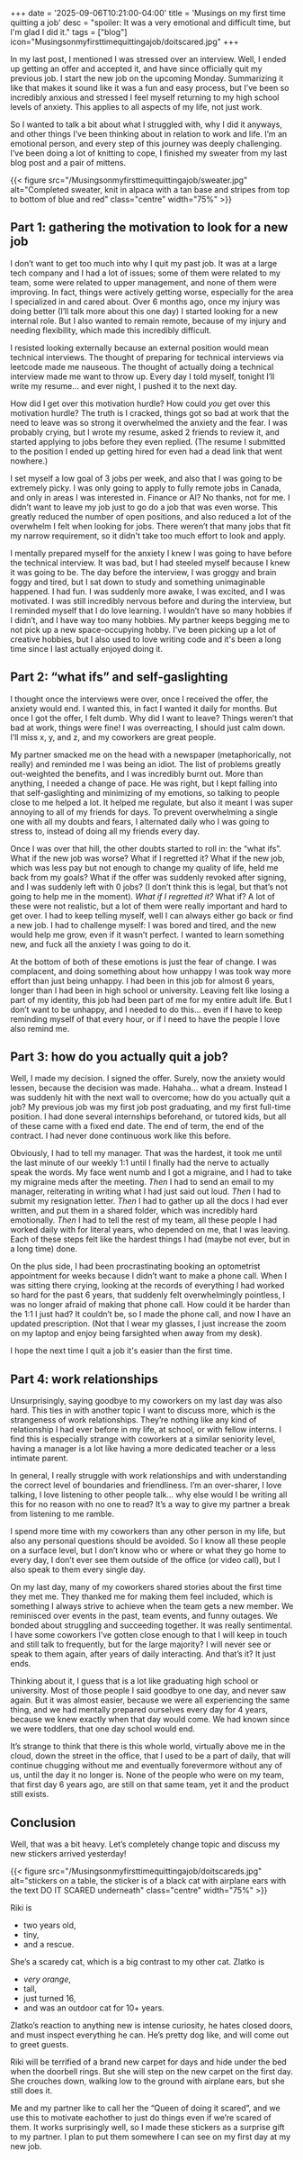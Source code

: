 +++
date = '2025-09-06T10:21:00-04:00'
title = 'Musings on my first time quitting a job'
desc = "spoiler: It was a very emotional and difficult time, but I'm glad I did it."
tags = ["blog"]
icon="Musingsonmyfirsttimequittingajob/doitscared.jpg"
+++

In my last post, I mentioned I was stressed over an interview. Well, I ended up getting an offer and accepted it, and have since officially quit my previous job. I start the new job on the upcoming Monday. Summarizing it like that makes it sound like it was a fun and easy process, but I’ve been so incredibly anxious and stressed I feel myself returning to my high school levels of anxiety. This applies to all aspects of my life, not just work. 

So I wanted to talk a bit about what I struggled with, why I did it anyways, and other things I’ve been thinking about in relation to work and life. I’m an emotional person, and every step of this journey was deeply challenging. I’ve been doing a lot of knitting to cope, I finished my sweater from my last blog post and a pair of mittens.

{{< figure src="/Musingsonmyfirsttimequittingajob/sweater.jpg" alt="Completed sweater, knit in alpaca with a tan base and stripes from top to bottom of blue and red" class="centre" width="75%" >}}

## Part 1: gathering the motivation to look for a new job

I don’t want to get too much into why I quit my past job. It was at a large tech company and I had a lot of issues; some of them were related to my team, some were related to upper management, and none of them were improving. In fact, things were actively getting worse, especially for the area I specialized in and cared about. Over 6 months ago, once my injury was doing better (I’ll talk more about this one day) I started looking for a new internal role. But I also wanted to remain remote, because of my injury and needing flexibility, which made this incredibly difficult. 

I resisted looking externally because an external position would mean technical interviews. The thought of preparing for technical interviews via leetcode made me nauseous. The thought of actually doing a technical interview made me want to throw up. Every day I told myself, tonight I’ll write my resume… and ever night, I pushed it to the next day.

How did I get over this motivation hurdle? How could *you* get over this motivation hurdle? The truth is I cracked, things got so bad at work that the need to leave was so strong it overwhelmed the anxiety and the fear. I was probably crying, but I wrote my resume, asked 2 friends to review it, and started applying to jobs before they even replied. (The resume I submitted to the position I ended up getting hired for even had a dead link that went nowhere.)

I set myself a low goal of 3 jobs per week, and also that I was going to be extremely picky. I was only going to apply to fully remote jobs in Canada, and only in areas I was interested in. Finance or AI? No thanks, not for me. I didn’t want to leave my job just to go do a job that was even worse. This greatly reduced the number of open positions, and also reduced a lot of the overwhelm I felt when looking for jobs. There weren’t that many jobs that fit my narrow requirement, so it didn't take too much effort to look and apply.

I mentally prepared myself for the anxiety I knew I was going to have before the technical interview. It was bad, but I had steeled myself because I knew it was going to be. The day before the interview, I was groggy and brain foggy and tired, but I sat down to study and something unimaginable happened. I had fun. I was suddenly more awake, I was excited, and I was motivated. I was still incredibly nervous before and during the interview, but I reminded myself that I do love learning. I wouldn’t have so many hobbies if I didn’t, and I have way too many hobbies. My partner keeps begging me to not pick up a new space-occupying hobby. I've been picking up a lot of creative hobbies, but I also used to love writing code and it's been a long time since I last actually enjoyed doing it.

## Part 2: “what ifs” and self-gaslighting

I thought once the interviews were over, once I received the offer, the anxiety would end. I wanted this, in fact I wanted it daily for months. But once I got the offer, I felt dumb. Why did I want to leave? Things weren’t that bad at work, things were fine! I was overreacting, I should just calm down. I’ll miss x, y, and z, and my coworkers are great people.

My partner smacked me on the head with a newspaper (metaphorically, not really) and reminded me I was being an idiot. The list of problems greatly out-weighted the benefits, and I was incredibly burnt out. More than anything, I needed a change of pace. He was right, but I kept falling into that self-gaslighting and minimizing of my emotions, so talking to people close to me helped a lot. It helped me regulate, but also it meant I was super annoying to all of my friends for days. To prevent overwhelming a single one with all my doubts and fears, I alternated daily who I was going to stress to, instead of doing all my friends every day.

Once I was over that hill, the other doubts started to roll in: the “what ifs”. What if the new job was worse? What if I regretted it? What if the new job, which was less pay but not enough to change my quality of life, held me back from my goals? What if the offer was suddenly revoked after signing, and I was suddenly left with 0 jobs? (I don’t think this is legal, but that’s not going to help me in the moment). *What if I regretted it?* What if? A lot of these were not realistic, but a lot of them were really important and hard to get over. I had to keep telling myself, well I can always either go back or find a new job. I had to challenge myself: I was bored and tired, and the new would help me grow, even if it wasn’t perfect. I wanted to learn something new, and fuck all the anxiety I was going to do it.

At the bottom of both of these emotions is just the fear of change. I was complacent, and doing something about how unhappy I was took way more effort than just being unhappy. I had been in this job for almost 6 years, longer than I had been in high school or university. Leaving felt like losing a part of my identity, this job had been part of me for my entire adult life. But I don’t want to be unhappy, and I needed to do this… even if I have to keep reminding myself of that every hour, or if I need to have the people I love also remind me.

## Part 3: how do you actually quit a job?

Well, I made my decision. I signed the offer. Surely, now the anxiety would lessen, because the decision was made. Hahaha… what a dream. Instead I was suddenly hit with the next wall to overcome; how do you actually quit a job? My previous job was my first job post graduating, and my first full-time position. I had done several internships beforehand, or tutored kids, but all of these came with a fixed end date. The end of term, the end of the contract. I had never done continuous work like this before.

Obviously, I had to tell my manager. That was the hardest, it took me until the last minute of our weekly 1:1 until I finally had the nerve to actually speak the words. My face went numb and I got a migraine, and I had to take my migraine meds after the meeting. *Then* I had to send an email to my manager, reiterating in writing what I had just said out loud. *Then* I had to submit my resignation letter. *Then* I had to gather up all the docs I had ever written, and put them in a shared folder, which was incredibly hard emotionally. *Then* I had to tell the rest of my team, all these people I had worked daily with for literal years, who depended on me, that I was leaving. Each of these steps felt like the hardest things I had (maybe not ever, but in a long time) done.

On the plus side, I had been procrastinating booking an optometrist appointment for weeks because I didn’t want to make a phone call. When I was sitting there crying, looking at the records of everything I had worked so hard for the past 6 years, that suddenly felt overwhelmingly pointless, I was no longer afraid of making that phone call. How could it be harder than the 1:1 I just had? It couldn’t be, so I made the phone call, and now I have an updated prescription. (Not that I wear my glasses, I just increase the zoom on my laptop and enjoy being farsighted when away from my desk).

I hope the next time I quit a job it's easier than the first time.

## Part 4: work relationships

Unsurprisingly, saying goodbye to my coworkers on my last day was also hard. This ties in with another topic I want to discuss more, which is the strangeness of work relationships. They’re nothing like any kind of relationship I had ever before in my life, at school, or with fellow interns. I find this is especially strange with coworkers at a similar seniority level, having a manager is a lot like having a more dedicated teacher or a less intimate parent.

In general, I really struggle with work relationships and with understanding the correct level of boundaries and friendliness. I’m an over-sharer, I love talking, I love listening to other people talk… why else would I be writing all this for no reason with no one to read? It’s a way to give my partner a break from listening to me ramble.

I spend more time with my coworkers than any other person in my life, but also any personal questions should be avoided. So I know all these people on a surface level, but I don’t know who or where or what they go home to every day, I don’t ever see them outside of the office (or video call), but I also speak to them every single day.

On my last day, many of my coworkers shared stories about the first time they met me. They thanked me for making them feel included, which is something I always strive to achieve when the team gets a new member. We reminisced over events in the past, team events, and funny outages. We bonded about struggling and succeeding together. It was really sentimental. I have some coworkers I’ve gotten close enough to that I will keep in touch and still talk to frequently, but for the large majority? I will never see or speak to them again, after years of daily interacting. And that’s it? It just ends.

Thinking about it, I guess that is a lot like graduating high school or university. Most of those people I said goodbye to one day, and never saw again. But it was almost easier, because we were all experiencing the same thing, and we had mentally prepared ourselves every day for 4 years, because we knew exactly when that day would come. We had known since we were toddlers, that one day school would end. 

It’s strange to think that there is this whole world, virtually above me in the cloud, down the street in the office, that I used to be a part of daily, that will continue chugging without me and eventually  forevermore without any of us, until the day it no longer is. None of the people who were on my team, that first day 6 years ago, are still on that same team, yet it and the product still exists.

## Conclusion

Well, that was a bit heavy. Let’s completely change topic and discuss my new stickers arrived yesterday!

{{< figure src="/Musingsonmyfirsttimequittingajob/doitscareds.jpg" alt="stickers on a table, the sticker is of a black cat with airplane ears with the text DO IT SCARED underneath" class="centre" width="75%" >}}

Riki is 
* two years old,
* tiny, 
* and a rescue.

She’s a scaredy cat, which is a big contrast to my other cat. Zlatko is
* *very orange*, 
* tall,
* just turned 16,
* and was an outdoor cat for 10+ years. 

Zlatko’s reaction to anything new is intense curiosity, he hates closed doors, and must inspect everything he can. He’s pretty dog like, and will come out to greet guests.

Riki will be terrified of a brand new carpet for days and hide under the bed when the doorbell rings. But she will step on the new carpet on the first day. She crouches down, walking low to the ground with airplane ears, but she still does it.

Me and my partner like to call her the “Queen of doing it scared”, and we use this to motivate eachother to just do things even if we’re scared of them. It works surprisingly well, so I made these stickers as a surprise gift to my partner. I plan to put them somewhere I can see on my first day at my new job.
